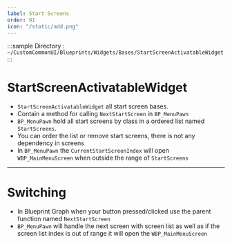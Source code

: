 ```yaml
---
label: Start Screens
order: 91
icon: "/static/add.png"
---
```



<style>
    .sample {
        text-align: left;
        color: #000000;
        border-radius: 10px;
        background-color: #5f99f5;
        border: 1px solid #1956AF;
        padding-left: 10px;
        padding-top: 20px;
        margin-bottom: 20px;
    }
</style>



:::sample
Directory :  `~/CustomCommonUI/Blueprints/Widgets/Bases/StartScreenActivatableWidget`
:::

# StartScreenActivatableWidget
- `StartScreenActivatableWidget` all start screen bases.
-  Contain a method for calling `NextStartScreen` in `BP_MenuPawn`
- `BP_MenuPawn` hold all start screens by class in a ordered list named `StartScreens`.
-  You can order the list or remove start screens, there is not any dependency in screens
-  In `BP_MenuPawn` the `CurrentStartScreenIndex` will open `WBP_MainMenuScreen` when outside the range of `StartScreens` 

---

# Switching
- In Blueprint Graph when your button pressed/clicked use the parent function named `NextStartScreen`
- `BP_MenuPawn` will handle the next screen with screen list as well as if the screen list index is out of range it will open the `WBP_MainMenuScreen`
